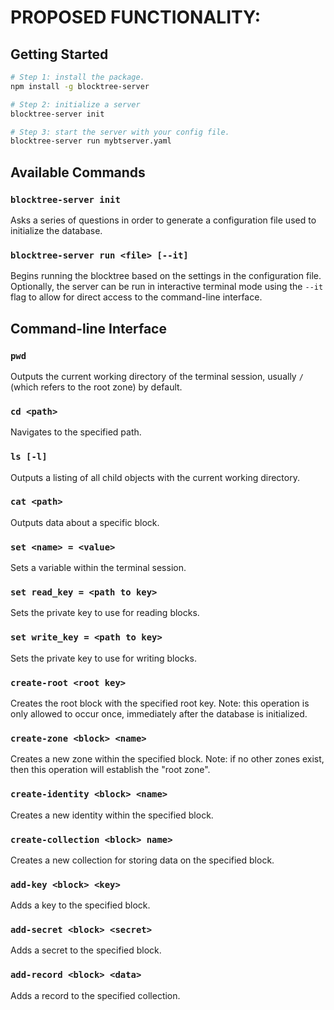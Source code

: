 
# PROPOSED FUNCTIONALITY:

## Getting Started

```bash
# Step 1: install the package.
npm install -g blocktree-server

# Step 2: initialize a server
blocktree-server init

# Step 3: start the server with your config file.
blocktree-server run mybtserver.yaml
```

## Available Commands

### `blocktree-server init`
Asks a series of questions in order to generate a configuration file used to initialize the database.

### `blocktree-server run <file> [--it]`
Begins running the blocktree based on the settings in the configuration file. Optionally, the server can be run in interactive terminal mode using the `--it` flag to allow for direct access to the command-line interface.

## Command-line Interface

### `pwd`
Outputs the current working directory of the terminal session, usually `/` (which refers to the root zone) by default.

### `cd <path>`
Navigates to the specified path.

### `ls [-l]`
Outputs a listing of all child objects with the current working directory.

### `cat <path>`
Outputs data about a specific block.

### `set <name> = <value>`
Sets a variable within the terminal session.

### `set read_key = <path to key>`
Sets the private key to use for reading blocks.

### `set write_key = <path to key>`
Sets the private key to use for writing blocks.

### `create-root <root key>`
Creates the root block with the specified root key.
Note: this operation is only allowed to occur once, immediately after the database is initialized.

### `create-zone <block> <name>`
Creates a new zone within the specified block. Note: if no other zones exist, then this operation will establish the "root zone".

### `create-identity <block> <name>`
Creates a new identity within the specified block.

### `create-collection <block> name>`
Creates a new collection for storing data on the specified block.

### `add-key <block> <key>`
Adds a key to the specified block.

### `add-secret <block> <secret>`
Adds a secret to the specified block.

### `add-record <block> <data>`
Adds a record to the specified collection.